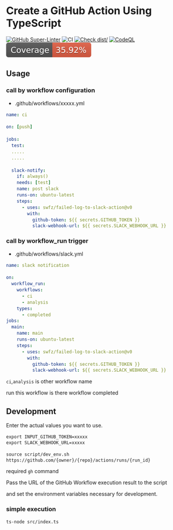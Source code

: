 # Create a GitHub Action Using TypeScript

[![GitHub Super-Linter](https://github.com/actions/failed-log-slack-action/actions/workflows/linter.yml/badge.svg)](https://github.com/super-linter/super-linter)
![CI](https://github.com/actions/failed-log-slack-action/actions/workflows/ci.yml/badge.svg)
[![Check dist/](https://github.com/actions/failed-log-slack-action/actions/workflows/check-dist.yml/badge.svg)](https://github.com/actions/failed-log-slack-action/actions/workflows/check-dist.yml)
[![CodeQL](https://github.com/actions/failed-log-slack-action/actions/workflows/codeql-analysis.yml/badge.svg)](https://github.com/actions/failed-log-slack-action/actions/workflows/codeql-analysis.yml)
[![Coverage](./badges/coverage.svg)](./badges/coverage.svg)

## Usage

### call by workflow configuration

- .github/workflows/xxxxx.yml

```yaml
name: ci

on: [push]

jobs:
  test:
  .....
  .....

  slack-notify:
    if: always()
    needs: [test]
    name: post slack
    runs-on: ubuntu-latest
    steps:
      - uses: swfz/failed-log-to-slack-action@v0
        with:
          github-token: ${{ secrets.GITHUB_TOKEN }}
          slack-webhook-url: ${{ secrets.SLACK_WEBHOOK_URL }}
```

### call by workflow_run trigger

- .github/workflows/slack.yml

```yaml
name: slack notification

on:
  workflow_run:
    workflows:
      - ci
      - analysis
    types:
      - completed
jobs:
  main:
    name: main
    runs-on: ubuntu-latest
    steps:
      - uses: swfz/failed-log-to-slack-action@v0
        with:
          github-token: ${{ secrets.GITHUB_TOKEN }}
          slack-webhook-url: ${{ secrets.SLACK_WEBHOOK_URL }}
```

`ci`,`analysis` is other workflow name

run this workflow is there workflow completed

## Development

Enter the actual values you want to use.

```shell
export INPUT_GITHUB_TOKEN=xxxxx
export SLACK_WEBHOOK_URL=xxxxx

source script/dev_env.sh https://github.com/{owner}/{repo}/actions/runs/{run_id}
```

required `gh` command

Pass the URL of the GitHub Workflow execution result to the script

and set the environment variables necessary for development.

### simple execution

```shell
ts-node src/index.ts
```
